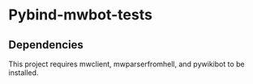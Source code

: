 # Pybind-mwbot-tests
## Dependencies
This project requires mwclient, mwparserfromhell, and pywikibot to be installed.
